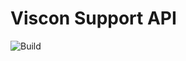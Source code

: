 # Viscon Support API

![Build](https://github.com/INF2A-Team-2/VisconSupportAPI/blob/master/.github/workflows/dotnet.yml/badge.svg)